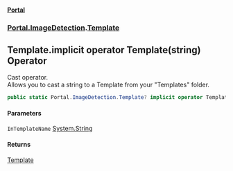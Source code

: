 #### [Portal](index.md 'index')
### [Portal.ImageDetection](Portal.ImageDetection.md 'Portal.ImageDetection').[Template](Portal.ImageDetection.Template.md 'Portal.ImageDetection.Template')

## Template.implicit operator Template(string) Operator

Cast operator. <br/> Allows you to cast a string to a Template from your "Templates" folder.

```csharp
public static Portal.ImageDetection.Template? implicit operator Template?(string InTemplateName);
```
#### Parameters

<a name='Portal.ImageDetection.Template.op_ImplicitPortal.ImageDetection.Template(string).InTemplateName'></a>

`InTemplateName` [System.String](https://docs.microsoft.com/en-us/dotnet/api/System.String 'System.String')

#### Returns
[Template](Portal.ImageDetection.Template.md 'Portal.ImageDetection.Template')